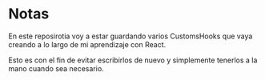 # Notas

En este reposirotia voy a estar guardando varios CustomsHooks que vaya creando a lo largo de mi aprendizaje con React.

Esto es con el fin de evitar escribirlos de nuevo y simplemente tenerlos a la mano cuando sea necesario.
